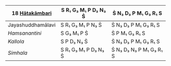 | 18 [Hātakāmbari](https://en.wikipedia.org/wiki/Hatakambari "Hatakambari") | S R₁ G₃ M₁ P D₃ N₃ Ṡ | Ṡ N₃ D₃ P M₁ G₃ R₁ S    |
| ------------------------------------------------------------------------- | -------------------- | ----------------------- |
| Jayashuddhamālavi                                                         | S R₁ G₃ M₁ P N₃ Ṡ    | Ṡ N₃ D₃ P M₁ G₃ R₁ S    |
| _Hamsanantini_                                                            | S G₃ M₁ P Ṡ          | Ṡ P M₁ G₃ R₁ S          |
| _Kallola_                                                                 | S P D₃ N₃ Ṡ          | Ṡ N₃ D₃ P M₁ G₃ R₁ S    |
| _Simhala_                                                                 | S R₁ G₃ M₁ P D₃ N₃ Ṡ | Ṡ N₃ D₃ N₃ P M₁ G₃ R₁ S |
